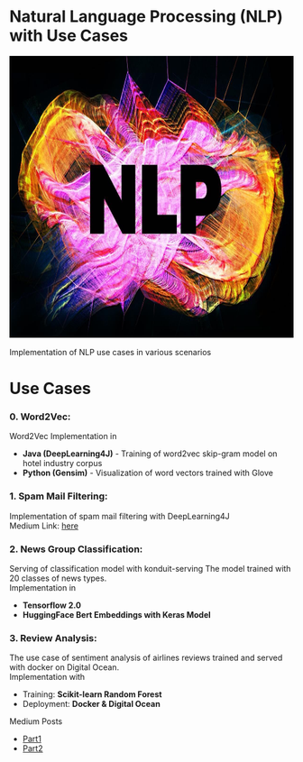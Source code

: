 # Natural Language Processing (NLP) with Use Cases
<p align="center">
  <img width="700" height="500" src="metadata/nlp.jpg">
</p>  
Implementation of NLP use cases in various scenarios

# Use Cases
### **0. Word2Vec**:  
Word2Vec Implementation in  
- **Java (DeepLearning4J)** - Training of word2vec skip-gram model on hotel industry corpus  
- **Python (Gensim)** - Visualization of word vectors trained with Glove


### **1. Spam Mail Filtering**:  
Implementation of spam mail filtering with DeepLearning4J  
Medium Link: [here](https://link.medium.com/dtyjReZQM2)


### **2. News Group Classification**:  
Serving of classification model with konduit-serving
The model trained with 20 classes of news types.  
Implementation in
- **Tensorflow 2.0**
- **HuggingFace Bert Embeddings with Keras Model**


### **3. Review Analysis**:  
The use case of sentiment analysis of airlines reviews trained and served with docker on Digital Ocean.  
Implementation with
- Training: **Scikit-learn Random Forest**
- Deployment: **Docker & Digital Ocean**

Medium Posts
- [Part1](https://medium.datadriveninvestor.com/nlp-review-analysis-part-1-model-training-531f7f470b87)
- [Part2](https://medium.datadriveninvestor.com/nlp-review-analysis-part-2-model-serving-on-digital-ocean-a76d296eb53c)
